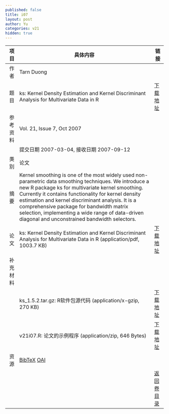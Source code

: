 ```yaml
---
published: false
title: i07
layout: post
author: Yu
categories: v21
hidden: true
---
```


| 项目 | 具体内容 | 链接 |
|---:|---|---|
| 作者 | Tarn Duong| |
| 题目 |ks: Kernel Density Estimation and Kernel Discriminant Analysis for Multivariate Data in R | [下载地址](http://www.jstatsoft.org/v21/i07/paper) |
| 参考资料 |Vol. 21, Issue 7, Oct 2007 | |
| | 提交日期 2007-03-04, 接收日期 2007-09-12| | 
| 类别 | 论文| |
| 摘要 | Kernel smoothing is one of the most widely used non-parametric data smoothing techniques.  We introduce a new R package ks for multivariate kernel smoothing. Currently it contains functionality for kernel density estimation and kernel discriminant analysis. It is a comprehensive package for bandwidth matrix selection, implementing a wide range of data-driven diagonal and unconstrained bandwidth selectors.| |
| 论文 | ks: Kernel Density Estimation and Kernel Discriminant Analysis for Multivariate Data in R  (application/pdf, 1003.7 KB)| [下载地址](http://www.jstatsoft.org/v21/i07/paper) |
| 补充材料 | | |
| |ks_1.5.2.tar.gz: R软件包源代码  (application/x-gzip, 270 KB)|  [下载地址](http://www.jstatsoft.org/v21/i07/supp/1) |
| |v21i07.R: 论文的示例程序  (application/zip, 646 Bytes)|  [下载地址](http://www.jstatsoft.org/v21/i07/supp/2) |
| 资源 | [BibTeX](http://www.jstatsoft.org/v21/i07/bibtex) [OAI](http://www.jstatsoft.org/oai?verb=GetRecord&identifier=oai.jstatsoft/v21/i07&prefix=oai_dc)| |
| |  | [返回卷目录]({{site.baseurl}}/volume/v21.html) |
